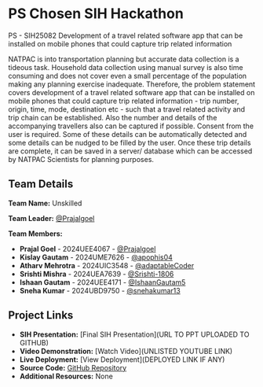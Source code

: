 # PS Chosen SIH Hackathon
PS - SIH25082
Development of a travel related software app that can be installed on mobile phones that could capture trip related information

NATPAC is into transportation planning but accurate data collection is a tideous task. Household data collection using manual survey is also time consuming and does not cover even a small percentage of the population making any planning exercise inadequate. Therefore, the problem statement covers development of a travel related software app that can be installed on mobile phones that could capture trip related information - trip number, origin, time, mode, destination etc - such that a travel related activity and trip chain can be established. Also the number and details of the accompanying travellers also can be captured if possible. Consent from the user is required. Some of these details can be automatically detected and some details can be nudged to be filled by the user. Once these trip details are complete, it can be saved in a server/ database which can be accessed by NATPAC Scientists for planning purposes.

## Team Details

**Team Name:** Unskilled

**Team Leader:** [@Prajalgoel](https://github.com/Prajalgoel)

**Team Members:**
- **Prajal Goel** - 2024UEE4067 - [@Prajalgoel](https://github.com/Prajalgoel)
- **Kislay Gautam** - 2024UME7626 - [@apophis04](https://github.com/apophis04)
- **Atharv Mehrotra** - 2024UIC3548 - [@adaptableCoder](https://github.com/adaptableCoder)
- **Srishti Mishra** - 2024UEA7639 - [@Srishti-1806](https://github.com/Srishti-1806)
- **Ishaan Gautam** - 2024UEE4171 - [@IshaanGautam5](https://github.com/IshaanGautam5)
- **Sneha Kumar** - 2024UBD9750 - [@snehakumar13](https://github.com/snehakumar13)

## Project Links

- **SIH Presentation:** [Final SIH Presentation](URL TO PPT UPLOADED TO GITHUB)
- **Video Demonstration:** [Watch Video](UNLISTED YOUTUBE LINK)
- **Live Deployment:** [View Deployment](DEPLOYED LINK IF ANY)
- **Source Code:** [GitHub Repository](https://github.com/adaptableCoder/Team-Unskilled-SIH-Submission.git)
- **Additional Resources:** None
